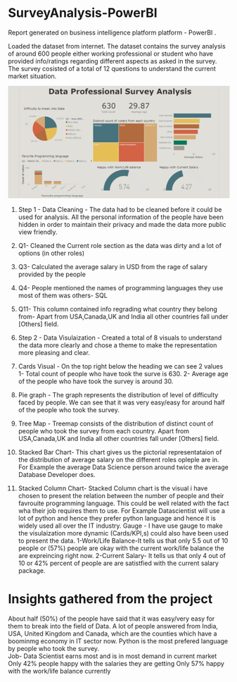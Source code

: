 # SurveyAnalysis-PowerBI
Report generated on business intelligence platform platform - PowerBI .

Loaded the dataset from internet. The dataset contains the survey analysis of around 600 people either working professional or student who have provided info/ratings regarding different aspects as asked in the survey. The survey cosisted of a total of 12 questions to understand the current market situation.


 ![Dashboard](https://github.com/abhinav-k18/SurveyAnalysis-PowerBI/blob/main/Dashboard.png)

 
1. Step 1 - Data Cleaning - 
 The data had to be cleaned before it could be used for analysis. All the personal information of the people have been hidden in order to maintain their privacy and made the data more public view friendly.  
  1. Q1- Cleaned the Current role section as the data was dirty and a lot of options (in other roles)
  2. Q3- Calculated the average salary in USD from the rage of salary provided by the people 
  3. Q4- People mentioned the names of programming languages they use most of them was others- SQL 
  4. Q11- This column contained info regrading what country they belong from- Apart from USA,Canada,UK and India all other countries fall under [Others] field.  

2. Step 2 - Data Visulaization - 
  Created a total of 8 visuals to understand the data more clearly and chose a theme to make the representation more pleasing and clear.
  1. Cards Visual - On the top right below the heading we can see 2 values 
    1- Total count of people who have took the surve is 630.
    2- Average age of the people who have took the survey is around 30.
  2. Pie graph - The graph represents the distribution of level of difficulty faced by people. We can see that it was very easy/easy for around half of the people who took the survey.
  3. Tree Map - Treemap consists of the distribution of distinct count of people who took the survey from each country. Apart from USA,Canada,UK and India all other countries fall under [Others] field.  
  4. Stacked Bar Chart- This chart gives us the pictorial representataion of the distribution of average salary on the different roles opleple are in. For Example the average Data Science person around twice the average Database Developer does.
  5. Stacked Column Chart- Stacked Column chart is the visual i have chosen to present the relation between the number of people and their favrouite programming language. This could be well related with the fact wha their job requires them to use. For Example Datascientist will use a lot of python and hence they prefer python language and hence it is widely used all over the IT industry.
  Gauge - I have use gauge to make the visulaization more dynamic (Cards/KPI,s) could also have been used to present the data. 
   1-Work/Life Balance-It tells us that only 5.5 out of 10 people or (57%) people are okay with the current work/life balance the are expreincing right now.
   2-Current Salary- It tells us that only 4 out of 10 or 42% percent of people are are satistfied with the current salary package. 

# Insights gathered from the project
About half (50%) of the people have said that it was easy/very easy for them to break into the field of Data.
A lot of people answered from India, USA, United Kingdom and Canada, which are the counties which have a boominmg economy in IT sector now.
Python is the most prefered language by people who took the survey.  
Job- Data Scientist earns most and is in most demand in current market 
Only 42% people happy with the salaries they are getting 
Only 57% happy with the work/life balance currently 
